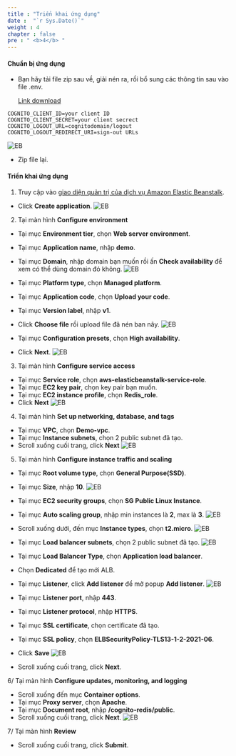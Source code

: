 ```yaml
---
title : "Triển khai ứng dụng"
date :  "`r Sys.Date()`" 
weight : 4
chapter : false
pre : " <b>4</b> "
---
```

#### Chuẩn bị ứng dụng
+ Bạn hãy tải file zip sau về, giải nén ra, rồi bổ sung các thông tin sau vào file .env.

  [Link download](https://drive.google.com/file/d/1XK2ioRU1eM5eZSxw5rKr0Sh-v2u9oi9M/view?usp=sharing)
```
COGNITO_CLIENT_ID=your client ID
COGNITO_CLIENT_SECRET=your client secrect 
COGNITO_LOGOUT_URL=cognitodomain/logout
COGNITO_LOGOUT_REDIRECT_URI=sign-out URLs
```
![EB](/images/2.prerequisite/eb/1.png)

+ Zip file lại.

#### Triển khai ứng dụng
1.  Truy cập vào [giao diện quản trị của dịch vụ Amazon Elastic Beanstalk](https://console.aws.amazon.com/elasticbeanstalk/home).
  + Click **Create application**.
  ![EB](/images/2.prerequisite/eb/001.png)
    
2. Tại màn hình **Configure environment**
  + Tại mục **Environment tier**, chọn **Web server environment**.
  + Tại mục **Application name**, nhập **demo**.
  + Tại mục **Domain**, nhập domain bạn muốn rồi ấn **Check availability** để xem có thể dùng domain đó không.
  ![EB](/images/2.prerequisite/eb/002.png)

  + Tại mục **Platform type**, chọn **Managed platform**.
  + Tại mục **Application code**, chọn **Upload your code**.
  + Tại mục **Version label**, nhập **v1**.
  + Click **Choose file** rồi upload file đã nén ban nãy.
  ![EB](/images/2.prerequisite/eb/003.png)

  + Tại mục **Configuration presets**, chọn **High availability**.
  + Click **Next**.
  ![EB](/images/2.prerequisite/eb/003-1.png)

3. Tại màn hình **Configure service access**
  + Tại mục **Service role**, chọn **aws-elasticbeanstalk-service-role**.
  + Tại mục **EC2 key pair**, chọn key pair bạn muốn.
  + Tại mục **EC2 instance profile**, chọn **Redis_role**.
  + Click **Next**
  ![EB](/images/2.prerequisite/eb/004.png)

4. Tại màn hình **Set up networking, database, and tags**
  + Tại mục **VPC**, chọn **Demo-vpc**.
  + Tại mục **Instance subnets**, chọn 2 public subnet đã tạo.
  + Scroll xuống cuối trang, click **Next**
  ![EB](/images/2.prerequisite/eb/005.png)

5. Tại màn hình **Configure instance traffic and scaling**
  + Tại mục **Root volume type**, chọn **General Purpose(SSD)**.
  + Tại mục **Size**, nhập **10**.
  ![EB](/images/2.prerequisite/eb/006.png)

  + Tại mục **EC2 security groups**, chọn **SG Public Linux Instance**.
  + Tại mục **Auto scaling group**, nhập min instances là **2**, max là **3**.
  ![EB](/images/2.prerequisite/eb/007.png)
  + Scroll xuống dưới, đến mục **Instance types**, chọn **t2.micro**.
  ![EB](/images/2.prerequisite/eb/008.png)

  + Tại mục **Load balancer subnets**, chọn 2 public subnet đã tạo.
  ![EB](/images/2.prerequisite/eb/009.png)

  + Tại mục **Load Balancer Type**, chọn **Application load balancer**.
  + Chọn **Dedicated** để tạo mới ALB.
  + Tại mục **Listener**, click **Add listener** để mở popup **Add listener**.
  ![EB](/images/2.prerequisite/eb/010.png)

  + Tại mục **Listener port**, nhập **443**.
  + Tại mục **Listener protocol**, nhập **HTTPS**.
  + Tại mục **SSL certificate**, chọn certificate đã tạo.
  + Tại mục **SSL policy**, chọn **ELBSecurityPolicy-TLS13-1-2-2021-06**.
  + Click **Save**
  ![EB](/images/2.prerequisite/eb/011.png)

  + Scroll xuống cuối trang, click **Next**.

  6/ Tại màn hình **Configure updates, monitoring, and logging**
  + Scroll xuống đến mục **Container options**.
  + Tại mục **Proxy server**, chọn **Apache**.
  + Tại mục **Document root**, nhập **/cognito-redis/public**.
  + Scroll xuống cuối trang, click **Next**.
  ![EB](/images/2.prerequisite/eb/012.png)

  7/ Tại màn hình **Review**
  + Scroll xuống cuối trang, click **Submit**.

 
